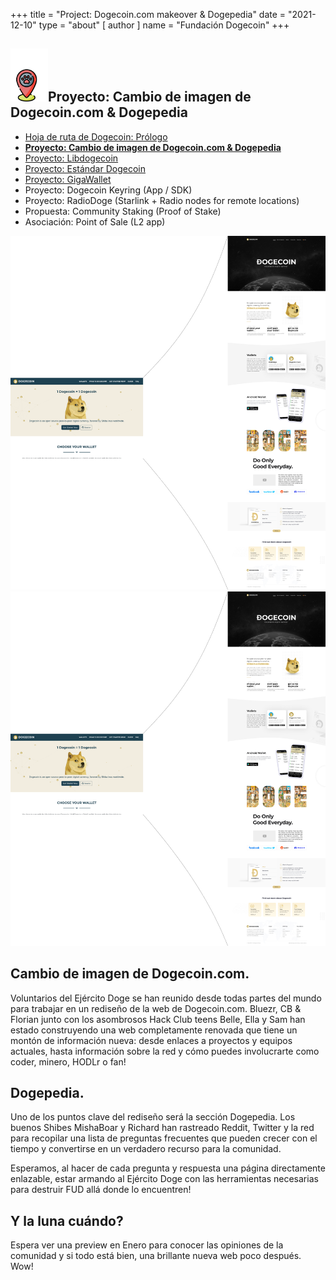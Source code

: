 +++
title = "Project: Dogecoin.com makeover & Dogepedia"
date = "2021-12-10"
type = "about"
[ author ]
name = "Fundación Dogecoin"
+++

<section class="presentation">
<div class="left">

<div class="title">


 ## <img width="60px" style='display: inline;' src="/marker.png"/>Proyecto: Cambio de imagen de Dogecoin.com & Dogepedia

<div class="underline"></div>
</div>

<div class="description">

* [Hoja de ruta de Dogecoin: Prólogo](/es/trailmap/prologue/) 
* [**Proyecto: Cambio de imagen de Dogecoin.com & Dogepedia**](/es/trailmap/website/)
* [Proyecto: Libdogecoin](/es/trailmap/libdogecoin/)
* [Proyecto: Estándar Dogecoin](/es/trailmap/standard/)
* [Proyecto: GigaWallet](/es/trailmap/gigawallet/)
* Proyecto: Dogecoin Keyring (App / SDK)
* Proyecto: RadioDoge (Starlink + Radio nodes for remote locations)
* Propuesta: Community Staking (Proof of Stake)
* Asociación: Point of Sale (L2 app) 

</div>

</div>

<div class="right">
<img class="dogegoin-light" src="/website.png" alt="Dogecoin logo">
<img class="dogegoin-dark" src="/website.png" alt="Dogecoin logo">
</div>


</section>

<section class='board'>

## Cambio de imagen de Dogecoin.com.

Voluntarios del Ejército Doge se han reunido desde todas partes del
mundo para trabajar en un rediseño de la web de Dogecoin.com. Bluezr, CB & Florian junto con los asombrosos Hack Club teens Belle, Ella y Sam han estado construyendo una web completamente renovada que tiene un montón de información nueva:
desde enlaces a proyectos y equipos actuales, hasta información sobre la red y cómo puedes involucrarte como coder, minero, HODLr o fan!

## Dogepedia.

Uno de los puntos clave del rediseño será la sección Dogepedia.
Los buenos Shibes MishaBoar y Richard han rastreado Reddit, Twitter y la red para recopilar una lista de preguntas frecuentes que pueden crecer con el tiempo y convertirse en un verdadero recurso para la comunidad.

Esperamos, al hacer de cada pregunta y respuesta una página directamente enlazable, estar armando al Ejército Doge con las herramientas necesarias para destruir FUD allá donde lo encuentren!

## Y la luna cuándo?

Espera ver una preview en Enero para conocer las opiniones de la comunidad y si todo está bien, una brillante nueva web poco después. Wow! 

</section>
